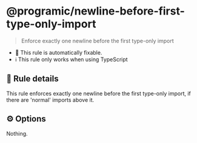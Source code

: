 # @programic/newline-before-first-type-only-import

> Enforce exactly one newline before the first type-only import

- :hammer: This rule is automatically fixable.
- :information_source: This rule only works when using TypeScript

## :book: Rule details
This rule enforces exactly one newline before the first type-only import, if there are 'normal' imports above it.

## :gear: Options
Nothing.

